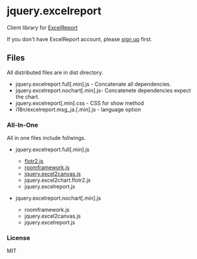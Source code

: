 # jquery.excelreport
Client library for [ExcelReport](https://excelreport.net)

If you don't have ExcelReport account, please [sign up](https://excelreport.net) first.

## Files
All distributed files are in dist directory.

- jquery.excelreport.full[.min].js - Concatenate all dependencies.
- jquery.excelreport.nochart[.min].js- Concatenete dependencies expect the chart.
- jquery.excelreport[.min].css - CSS for show method
- i18n/excelreport.msg_ja.[.min].js - language option


### All-In-One
All in one files include follwings.

- jquery.excelreport.full[.min].js
  - [flotr2.js](https://github.com/HumbleSoftware/Flotr2)
  - [roomframework.js](https://github.com/shunjikonishi/roomframework)
  - [jquery.excel2canvas.js](https://github.com/shunjikonishi/excel2canvas)
  - jquery.excel2chart.flotr2.js
  - jquery.excelreport.js

- jquery.excelreport.nochart[.min].js
  - roomframework.js
  - jquery.excel2canvas.js
  - jquery.excelreport.js

### License
MIT